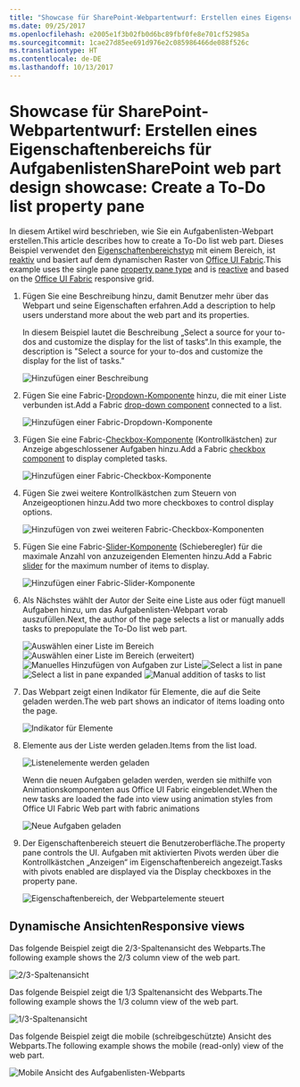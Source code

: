 ```yaml
---
title: "Showcase für SharePoint-Webpartentwurf: Erstellen eines Eigenschaftenbereichs für Aufgabenlisten"
ms.date: 09/25/2017
ms.openlocfilehash: e2005e1f3b02fb0d6bc89fbf0fe8e701cf52985a
ms.sourcegitcommit: 1cae27d85ee691d976e2c085986466de088f526c
ms.translationtype: HT
ms.contentlocale: de-DE
ms.lasthandoff: 10/13/2017
---
```

# <a name="sharepoint-web-part-design-showcase-create-a-to-do-list-property-pane"></a><span data-ttu-id="da7b1-102">Showcase für SharePoint-Webpartentwurf: Erstellen eines Eigenschaftenbereichs für Aufgabenlisten</span><span class="sxs-lookup"><span data-stu-id="da7b1-102">SharePoint web part design showcase: Create a To-Do list property pane</span></span>

<span data-ttu-id="da7b1-103">In diesem Artikel wird beschrieben, wie Sie ein Aufgabenlisten-Webpart erstellen.</span><span class="sxs-lookup"><span data-stu-id="da7b1-103">This article describes how to create a To-Do list web part.</span></span> <span data-ttu-id="da7b1-104">Dieses Beispiel verwendet den [Eigenschaftenbereichstyp](design-a-web-part.md) mit einem Bereich, ist [reaktiv](reactive-and-nonreactive-web-parts.md) und basiert auf dem dynamischen Raster von [Office UI Fabric](https://dev.office.com/fabric#/).</span><span class="sxs-lookup"><span data-stu-id="da7b1-104">This example uses the single pane [property pane type](design-a-web-part.md) and is [reactive](reactive-and-nonreactive-web-parts.md) and based on the [Office UI Fabric](https://dev.office.com/fabric#/) responsive grid.</span></span>


1. <span data-ttu-id="da7b1-105">Fügen Sie eine Beschreibung hinzu, damit Benutzer mehr über das Webpart und seine Eigenschaften erfahren.</span><span class="sxs-lookup"><span data-stu-id="da7b1-105">Add a description to help users understand more about the web part and its properties.</span></span>

    <span data-ttu-id="da7b1-106">In diesem Beispiel lautet die Beschreibung „Select a source for your to-dos and customize the display for the list of tasks“.</span><span class="sxs-lookup"><span data-stu-id="da7b1-106">In this example, the description is "Select a source for your to-dos and customize the display for the list of tasks."</span></span>
    
    ![Hinzufügen einer Beschreibung](../images/design-showcase-01.png)

2. <span data-ttu-id="da7b1-108">Fügen Sie eine Fabric-[Dropdown-Komponente](http://dev.office.com/fabric#/components/dropdown) hinzu, die mit einer Liste verbunden ist.</span><span class="sxs-lookup"><span data-stu-id="da7b1-108">Add a Fabric [drop-down component](http://dev.office.com/fabric#/components/dropdown) connected to a list.</span></span>

    ![Hinzufügen einer Fabric-Dropdown-Komponente](../images/design-showcase-02.png)

3. <span data-ttu-id="da7b1-110">Fügen Sie eine Fabric-[Checkbox-Komponente](http://dev.office.com/fabric#/components/checkbox) (Kontrollkästchen) zur Anzeige abgeschlossener Aufgaben hinzu.</span><span class="sxs-lookup"><span data-stu-id="da7b1-110">Add a Fabric [checkbox component](http://dev.office.com/fabric#/components/checkbox) to display completed tasks.</span></span>

    ![Hinzufügen einer Fabric-Checkbox-Komponente](../images/design-showcase-03.png)

4. <span data-ttu-id="da7b1-112">Fügen Sie zwei weitere Kontrollkästchen zum Steuern von Anzeigeoptionen hinzu.</span><span class="sxs-lookup"><span data-stu-id="da7b1-112">Add two more checkboxes to control display options.</span></span>

    ![Hinzufügen von zwei weiteren Fabric-Checkbox-Komponenten](../images/design-showcase-04.png)

5. <span data-ttu-id="da7b1-114">Fügen Sie eine Fabric-[Slider-Komponente](http://dev.office.com/fabric#/components/slider) (Schieberegler) für die maximale Anzahl von anzuzeigenden Elementen hinzu.</span><span class="sxs-lookup"><span data-stu-id="da7b1-114">Add a Fabric [slider](http://dev.office.com/fabric#/components/slider) for the maximum number of items to display.</span></span>

    ![Hinzufügen einer Fabric-Slider-Komponente](../images/design-showcase-05.png)

6. <span data-ttu-id="da7b1-116">Als Nächstes wählt der Autor der Seite eine Liste aus oder fügt manuell Aufgaben hinzu, um das Aufgabenlisten-Webpart vorab auszufüllen.</span><span class="sxs-lookup"><span data-stu-id="da7b1-116">Next, the author of the page selects a list or manually adds tasks to prepopulate the To-Do list web part.</span></span>

    <span data-ttu-id="da7b1-117">![Auswählen einer Liste im Bereich](../images/design-showcase-06.png) ![Auswählen einer Liste im Bereich (erweitert)](../images/design-showcase-07.png) ![Manuelles Hinzufügen von Aufgaben zur Liste](../images/design-showcase-08.png)</span><span class="sxs-lookup"><span data-stu-id="da7b1-117">![Select a list in pane](../images/design-showcase-06.png) ![Select a list in pane expanded](../images/design-showcase-07.png) ![Manual addition of tasks to list](../images/design-showcase-08.png)</span></span>

7. <span data-ttu-id="da7b1-118">Das Webpart zeigt einen Indikator für Elemente, die auf die Seite geladen werden.</span><span class="sxs-lookup"><span data-stu-id="da7b1-118">The web part shows an indicator of items loading onto the page.</span></span>

    ![Indikator für Elemente](../images/design-showcase-09.png)

8. <span data-ttu-id="da7b1-120">Elemente aus der Liste werden geladen.</span><span class="sxs-lookup"><span data-stu-id="da7b1-120">Items from the list load.</span></span>

    ![Listenelemente werden geladen](../images/design-showcase-10.png)

    <span data-ttu-id="da7b1-122">Wenn die neuen Aufgaben geladen werden, werden sie mithilfe von Animationskomponenten aus Office UI Fabric eingeblendet.</span><span class="sxs-lookup"><span data-stu-id="da7b1-122">When the new tasks are loaded the fade into view using animation styles from Office UI Fabric Web part with fabric animations</span></span>

    ![Neue Aufgaben geladen](../images/design-showcase-11.png)

9. <span data-ttu-id="da7b1-124">Der Eigenschaftenbereich steuert die Benutzeroberfläche.</span><span class="sxs-lookup"><span data-stu-id="da7b1-124">The property pane controls the UI.</span></span> <span data-ttu-id="da7b1-125">Aufgaben mit aktivierten Pivots werden über die Kontrollkästchen „Anzeigen“ im Eigenschaftenbereich angezeigt.</span><span class="sxs-lookup"><span data-stu-id="da7b1-125">Tasks with pivots enabled are displayed via the Display checkboxes in the property pane.</span></span> 

    ![Eigenschaftenbereich, der Webpartelemente steuert](../images/design-showcase-12.png)

## <a name="responsive-views"></a><span data-ttu-id="da7b1-127">Dynamische Ansichten</span><span class="sxs-lookup"><span data-stu-id="da7b1-127">Responsive views</span></span>

<span data-ttu-id="da7b1-128">Das folgende Beispiel zeigt die 2/3-Spaltenansicht des Webparts.</span><span class="sxs-lookup"><span data-stu-id="da7b1-128">The following example shows the 2/3 column view of the web part.</span></span>

![2/3-Spaltenansicht](../images/design-showcase-13.png)

<span data-ttu-id="da7b1-130">Das folgende Beispiel zeigt die 1/3 Spaltenansicht des Webparts.</span><span class="sxs-lookup"><span data-stu-id="da7b1-130">The following example shows the 1/3 column view of the web part.</span></span>


![1/3-Spaltenansicht](../images/design-showcase-14.png)

<span data-ttu-id="da7b1-132">Das folgende Beispiel zeigt die mobile (schreibgeschützte) Ansicht des Webparts.</span><span class="sxs-lookup"><span data-stu-id="da7b1-132">The following example shows the mobile (read-only) view of the web part.</span></span>

![Mobile Ansicht des Aufgabenlisten-Webparts](../images/design-showcase-15.png)